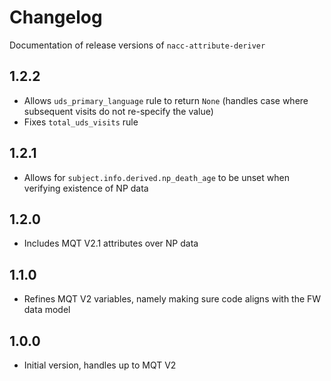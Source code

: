 # Changelog

Documentation of release versions of `nacc-attribute-deriver`

## 1.2.2

* Allows `uds_primary_language` rule to return `None` (handles case where subsequent visits do not re-specify the value)
* Fixes `total_uds_visits` rule

## 1.2.1

* Allows for `subject.info.derived.np_death_age` to be unset when verifying existence of NP data

## 1.2.0

* Includes MQT V2.1 attributes over NP data

## 1.1.0

* Refines MQT V2 variables, namely making sure code aligns with the FW data model

## 1.0.0

* Initial version, handles up to MQT V2
